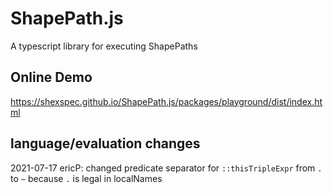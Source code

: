 # ShapePath.js
A typescript library for executing ShapePaths

## Online Demo
https://shexspec.github.io/ShapePath.js/packages/playground/dist/index.html

## language/evaluation changes

2021-07-17 ericP: changed predicate separator for `::thisTripleExpr` from `.` to `~` because `.` is legal in localNames
